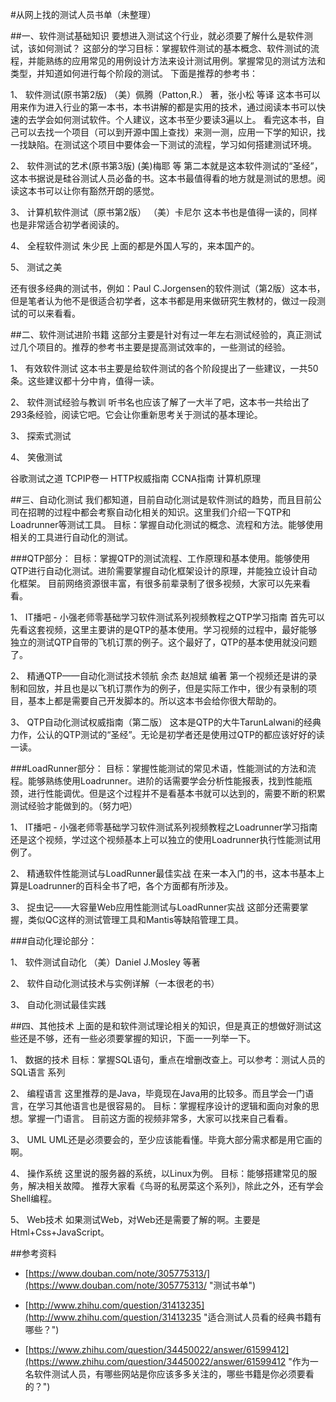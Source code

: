 #从网上找的测试人员书单（未整理）

##一、软件测试基础知识
要想进入测试这个行业，就必须要了解什么是软件测试，该如何测试？
这部分的学习目标：掌握软件测试的基本概念、软件测试的流程，并能熟练的应用常见的用例设计方法来设计测试用例。掌握常见的测试方法和类型，并知道如何进行每个阶段的测试。
下面是推荐的参考书：

1、 软件测试(原书第2版) （美）佩腾（Patton,R.） 著，张小松 等译
这本书可以用来作为进入行业的第一本书，本书讲解的都是实用的技术，通过阅读本书可以快速的去学会如何测试软件。个人建议，这本书至少要读3遍以上。
看完这本书，自己可以去找一个项目（可以到开源中国上查找）来测一测，应用一下学的知识，找一找缺陷。在测试这个项目中要体会一下测试的流程，学习如何搭建测试环境。

2、 软件测试的艺术(原书第3版) (美)梅耶 等
第二本就是这本软件测试的“圣经”，这本书据说是硅谷测试人员必备的书。这本书最值得看的地方就是测试的思想。阅读这本书可以让你有豁然开朗的感觉。

3、 计算机软件测试（原书第2版） （美）卡尼尔
这本书也是值得一读的，同样也是非常适合初学者阅读的。

4、 全程软件测试 朱少民
上面的都是外国人写的，来本国产的。

5、 测试之美

还有很多经典的测试书，例如：Paul C.Jorgensen的软件测试（第2版）这本书，但是笔者认为他不是很适合初学者，这本书都是用来做研究生教材的，做过一段测试的可以来看看。

##二、软件测试进阶书籍
这部分主要是针对有过一年左右测试经验的，真正测试过几个项目的。推荐的参考书主要是提高测试效率的，一些测试的经验。

1、 有效软件测试
这本书主要是给软件测试的各个阶段提出了一些建议，一共50条。这些建议都十分中肯，值得一读。

2、 软件测试经验与教训
听书名也应该了解了一大半了吧，这本书一共给出了293条经验，阅读它吧。它会让你重新思考关于测试的基本理论。

3、 探索式测试

4、 笑傲测试

谷歌测试之道
TCPIP卷一
HTTP权威指南
CCNA指南
计算机原理

##三、自动化测试
我们都知道，目前自动化测试是软件测试的趋势，而且目前公司在招聘的过程中都会考察自动化相关的知识。这里我们介绍一下QTP和Loadrunner等测试工具。
目标：掌握自动化测试的概念、流程和方法。能够使用相关的工具进行自动化的测试。

###QTP部分：
目标：掌握QTP的测试流程、工作原理和基本使用。能够使用QTP进行自动化测试。进阶需要掌握自动化框架设计的原理，并能独立设计自动化框架。
目前网络资源很丰富，有很多前辈录制了很多视频，大家可以先来看看。

1、 IT播吧 - 小强老师零基础学习软件测试系列视频教程之QTP学习指南
首先可以先看这套视频，这里主要讲的是QTP的基本使用。学习视频的过程中，最好能够独立的测试QTP自带的飞机订票的例子。这个最好了，QTP的基本使用就没问题了。

2、 精通QTP——自动化测试技术领航 余杰 赵旭斌 编著
第一个视频还是讲的录制和回放，并且也是以飞机订票作为的例子，但是实际工作中，很少有录制的项目，基本上都是需要自己开发脚本的。所以这本书会给你很大帮助的。

3、 QTP自动化测试权威指南（第二版）
这本是QTP的大牛TarunLalwani的经典力作，公认的QTP测试的“圣经”。无论是初学者还是使用过QTP的都应该好好的读一读。

###LoadRunner部分：
目标：掌握性能测试的常见术语，性能测试的方法和流程。能够熟练使用Loadrunner。进阶的话需要学会分析性能报表，找到性能瓶颈，进行性能调优。但是这个过程并不是看基本书就可以达到的，需要不断的积累测试经验才能做到的。（努力吧）

1、 IT播吧 - 小强老师零基础学习软件测试系列视频教程之Loadrunner学习指南
还是这个视频，学过这个视频基本上可以独立的使用Loadrunner执行性能测试用例了。

2、 精通软件性能测试与LoadRunner最佳实战
在来一本入门的书，这本书基本上算是Loadrunner的百科全书了吧，各个方面都有所涉及。

3、 捉虫记——大容量Web应用性能测试与LoadRunner实战
这部分还需要掌握，类似QC这样的测试管理工具和Mantis等缺陷管理工具。

###自动化理论部分：

1、 软件测试自动化 （美）Daniel J.Mosley 等著

2、 软件自动化测试技术与实例详解（一本很老的书）

3、 自动化测试最佳实践

##四、其他技术
上面的是和软件测试理论相关的知识，但是真正的想做好测试这些还是不够，还有一些必须要掌握的知识，下面一一列举一下。

1、 数据的技术
目标：掌握SQL语句，重点在增删改查上。可以参考：测试人员的SQL语言 系列

2、 编程语言
这里推荐的是Java，毕竟现在Java用的比较多。而且学会一门语言，在学习其他语言也是很容易的。
目标：掌握程序设计的逻辑和面向对象的思想。掌握一门语言。
目前这方面的视频非常多，大家可以找来自己看看。

3、 UML
UML还是必须要会的，至少应该能看懂。毕竟大部分需求都是用它画的啊。

4、 操作系统
这里说的服务器的系统，以Linux为例。
目标：能够搭建常见的服务，解决相关故障。
推荐大家看《鸟哥的私房菜这个系列》，除此之外，还有学会Shell编程。

5、 Web技术
如果测试Web，对Web还是需要了解的啊。主要是Html+Css+JavaScript。


##参考资料

- [https://www.douban.com/note/305775313/](https://www.douban.com/note/305775313/ "测试书单")

- [http://www.zhihu.com/question/31413235](http://www.zhihu.com/question/31413235 "适合测试人员看的经典书籍有哪些？")

- [https://www.zhihu.com/question/34450022/answer/61599412](https://www.zhihu.com/question/34450022/answer/61599412 "作为一名软件测试人员，有哪些网站是你应该多多关注的，哪些书籍是你必须要看的？")
